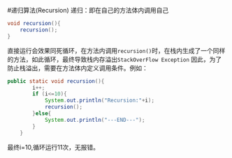 
#递归算法(Recursion)
递归：即在自己的方法体内调用自己
```java
void recursion(){
    recursion();
}
```
直接运行会效果同死循环，在方法内调用`recursion()`时，在栈内生成了一个同样的方法，如此循环，最终导致栈内存溢出`StackOverFlow Exception`
因此，为了防止栈溢出，需要在方法体内定义调用条件。例如：
```java
public static void recursion(){
		i++;
		if (i<=10){
			System.out.println("Recursion:"+i);
			recursion();
		}else{
			System.out.println("---END---");
		}
	}
```
最终i=10,循环运行11次，无报错。